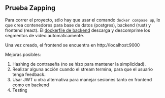 ## Prueba Zapping

Para correr el proyecto, sólo hay que usar el comando `docker compose up`, lo que crea contenedores para base de datos (postgres), backend (rust) y frontend (react). El [dockerfile de backend](backend/Dockerfile) descarga y descomprime los segmentos de video automaticamente.

Una vez creado, el frontend se encuentra en http://localhost:9000

Mejoras posibles:

1. Hashing de contraseña (no se hizo para mantener la simplicidad).
2. Realizar alguna acción cuando el stream termina, para que el usuario tenga feedback.
3. Usar JWT u otra alternativa para manejar sesiones tanto en frontend como en backend
4. Testing

